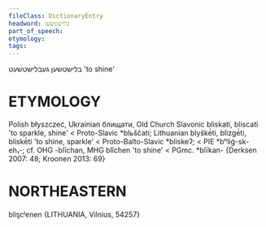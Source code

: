 ```yaml
---
fileClass: DictionaryEntry
headword: בלישטשען
part_of_speech: 
etymology: 
tags: 
---
```

בלישטשען
געבלישטשעט
'to shine'

ETYMOLOGY
===========
Polish błyszczeć, Ukrainian блищати, Old Church Slavonic bliskati, bliscati 'to sparkle, shine' < Proto-Slavic *blьščati; Lithuanian blyškė́ti, blizgė́ti, bliskė́ti 'to shine, sparkle' < Proto-Balto-Slavic *bliskeʔ; < PIE *bʰliǵ-sk-eh₁-; cf. OHG -blīchan, MHG blîchen 'to shine' < PGmc. *blīkan-
{Derksen 2007: 48; Kroonen 2013: 69}

NORTHEASTERN
==============

bliᶊcʲenen {LITHUANIA, Vilnius, 54257}